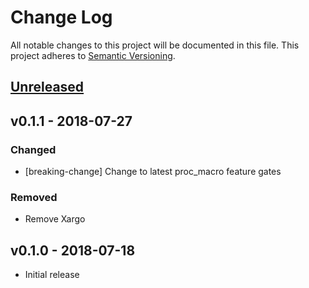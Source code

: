 # Change Log

All notable changes to this project will be documented in this file.
This project adheres to [Semantic Versioning](http://semver.org/).

## [Unreleased]

## v0.1.1 - 2018-07-27

### Changed

 - [breaking-change] Change to latest proc_macro feature gates

### Removed

 - Remove Xargo

## v0.1.0 - 2018-07-18

- Initial release

[Unreleased]: https://github.com/ax-rwnd/rust-lpc1347/compare/v0.1.0...HEAD
[v0.1.1]: https://github.com/ax-rwnd/rust-lpc1347/compare/v0.1.0...v0.1.1
[v0.1.0]: https://github.com/ax-rwnd/rust-lpc1347/compare/v0.1.0...v0.1.1
